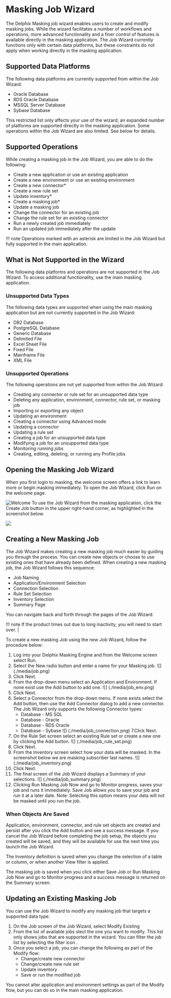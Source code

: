 # Masking Job Wizard  
The Delphix Masking job wizard enables users to create and modify masking jobs.
While the wizard facilitates a number of workflows and operations, more
advanced functionality and a finer control of features is available directly
in the masking application. The Job Wizard currently functions only with certain
data platforms, but these constraints do not apply when working directly in the
masking application.

## Supported Data Platforms
The following data platforms are currently supported from within the Job Wizard:
 - Oracle Database
 - RDS Oracle Database
 - MSSQL Server Database
 - Sybase Database

This restricted list only affects your use of the wizard; an expanded number of
platforms are supported directly in the masking application. Some operations
within the Job Wizard are also limited. See below for details.

## Supported Operations
While creating a masking job in the Job Wizard, you are able to do the following:

- Create a new application or use an existing application
- Create a new environment or use an existing environment
- Create a new connector*
- Create a new rule set
- Update inventory*
- Create a masking job*
- Update a masking job
- Change the connector for an existing job
- Change the rule set for an existing connector
- Run a newly created job immediately
- Run an updated job immediately after the update

!!! note
    Operations marked with an asterisk are limited in the Job Wizard but fully supported in the main application.

## What is Not Supported in the Wizard
The following data platforms and operations are not supported in the Job Wizard.
To access additional functionality, use the main masking application.

### Unsupported Data Types
The following data types are supported when using the main masking application
but are not currently supported in the Job Wizard:

- DB2 Database
- PostgreSQL Database
- Generic Database
- Delimited File
- Excel Sheet File
- Fixed File
- Mainframe File
- XML File

### Unsupported Operations
The following operations are not yet supported from within the Job Wizard:

- Creating any connector or rule set for an unsupported data type
- Deleting any application, environment, connector, rule set, or masking job
- Importing or exporting any object
- Updating an environment
- Creating a connector using Advanced mode
- Updating a connector
- Updating a rule set
- Creating a job for an unsupported data type
- Modifying a job for an unsupported data type
- Monitoring running jobs
- Creating, editing, deleting, or running any Profile jobs

## Opening the Masking Job Wizard
When you first login to masking, the welcome screen offers a link to learn more
or begin masking immediately. To open the Job Wizard, click Run on the welcome
page.

![Welcome](./media/welcome.png)
To use the Job Wizard from the masking application, click the Create Job button
in the upper right-hand corner, as highlighted in the screenshot below.

![](./media/create_job.png)

## Creating a New Masking Job
The Job Wizard makes creating a new masking job much easier by guiding you
through the process. You can create new objects or choose to use existing ones
that have already been defined.  When creating a new masking job, the Job Wizard
follows this sequence:

- Job Naming
- Application/Environment Selection
- Connection Selection
- Rule Set Selection
- Inventory Selection
- Summary Page

You can navigate back and forth through the pages of the Job Wizard.

!!! note
    If the product times out due to long inactivity, you will need to start over. |

To create a new masking Job using the new Job Wizard, follow the procedure below:

1. Log into your Delphix Masking Engine and from the Welcome screen select  Run.
2. Select the New radio button and enter a name for your Masking job.
   ![] (./media/job.png)
3. Click Next.
4. From the drop-down menu select an Application and Environment. If none exist use the Add button to add one.
   ![] (./media/job_env.png)
5. Click Next.
6. Select a Connector from the drop-down menu. If none exists select the Add button, then use the Add Connector dialog to add a new connector. The Job Wizard only supports the following  Connector types:
   - Database - MS SQL
   - Database - Oracle
   - Database - RDS Oracle
   - Database - Sybase
   ![] (./media/job_connection.png)
7.Click Next.
8. On the Rule Set screen select an existing Rule set or create a new one by clicking the Add button.
  ![] (./media/job_rule_set.png)
9. Click Next.
10. From the Inventory screen select how your data will be masked. In the screenshot below we are masking subscriber last names.
   ![] (./media/job_inventory.png)
11. Click Next.
12. The final screen of the Job Wizard displays a Summary of your selections.
   ![] (./media/job_summary.png)
13. Clicking Run Masking Job Now and go to Monitor progress, saves your job and runs it immediately. Save Job allows you to save your job and run it at a later date. Note: Selecting this option means your data will not be masked until you run the job.

### When Objects Are Saved
Application, environment, connector, and rule set objects are created and
persist after you click the Add button and see a success message. If you cancel
the Job Wizard before completing the job setup, the objects you created will be
saved, and they will be available for use the next time you launch the Job Wizard.

The Inventory definition is saved when you change the selection of a table or
column, or when another View filter is applied.

The masking job is saved when you click either Save Job or Run Masking Job Now
and go to Monitor progress and a success message is returned on the
Summary screen.

## Updating an Existing Masking Job
You can use the Job Wizard to modify any masking job that targets a supported
data type.

1. On the Job screen of the Job Wizard, select Modify Existing
2. From the list of available jobs slect the one you want to modify. This list only shows jobs that are supported in the wizard. You can filter the job list by selecting the filter icon .
3. Once you select a job, you can change the following as part of the Modify flow:
   - Change/create new connector
   - Change/create new rule set
   - Update inventory
   - Save or run the modified job

 You cannot alter application and environment settings as part of the Modify
 flow, but you can do so in the main masking application.
